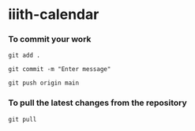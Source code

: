 # iiith-calendar

### To commit your work
```
git add .

git commit -m "Enter message"

git push origin main
```

### To pull the latest changes from the repository
```
git pull
```